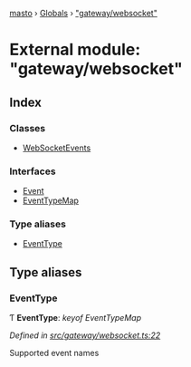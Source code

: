 [masto](../README.md) › [Globals](../globals.md) › ["gateway/websocket"](_gateway_websocket_.md)

# External module: "gateway/websocket"

## Index

### Classes

* [WebSocketEvents](../classes/_gateway_websocket_.websocketevents.md)

### Interfaces

* [Event](../interfaces/_gateway_websocket_.event.md)
* [EventTypeMap](../interfaces/_gateway_websocket_.eventtypemap.md)

### Type aliases

* [EventType](_gateway_websocket_.md#eventtype)

## Type aliases

###  EventType

Ƭ **EventType**: *keyof EventTypeMap*

*Defined in [src/gateway/websocket.ts:22](https://github.com/neet/masto.js/blob/b9f6bdd/src/gateway/websocket.ts#L22)*

Supported event names
